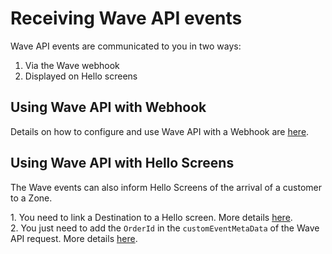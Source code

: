 Receiving Wave API events
============================

Wave API events are communicated to you in two ways:

1.  Via the Wave webhook
2.  Displayed on Hello screens

Using Wave API with Webhook
---------------------------

Details on how to configure and use Wave API with a Webhook are [here](../../Webhooks/Wave.md).

Using Wave API with Hello Screens
---------------------------------

The Wave events can also inform Hello Screens of the arrival of a customer to a Zone.

1\. You need to link a Destination to a Hello screen. More details [here](../../Hello%20Screens/Overview.md).  
2\. You just need to add the `OrderId` in the `customEventMetaData` of the Wave API request. More details [here](./Integrate%20Wave%20API.md).